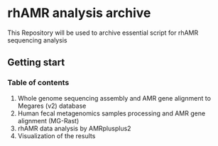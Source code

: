 # rhAMR analysis archive 

This Repository will be used to archive essential script for rhAMR sequencing analysis

## Getting start

### Table of contents

1. Whole genome sequencing assembly and AMR gene alignment to Megares (v2) database
3. Human fecal metagenomics samples processing and AMR gene alignment (MG-Rast)
4. rhAMR data analysis by AMRplusplus2
5. Visualization of the results
